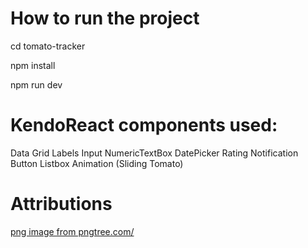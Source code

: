 # How to run the project

cd tomato-tracker

npm install

npm run dev

# KendoReact components used:

Data Grid
Labels
Input
NumericTextBox
DatePicker
Rating
Notification
Button
Listbox
Animation (Sliding Tomato)

# Attributions
<a href='https://pngtree.com/freepng/cherry-tomato-cartoon-vector_5327891.html'>png image from pngtree.com/</a>
